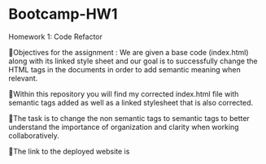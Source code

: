 # Bootcamp-HW1
Homework 1: Code Refactor

🌟Objectives for the assignment : We are given a base code (index.html) along with its linked style sheet and our 
goal is to successfully change the HTML tags in the documents in order to add semantic meaning when relevant.

🌟Within this repository you will find my corrected index.html file with semantic tags added as well as a linked
stylesheet that is also corrected.

🌟The task is to change the non semantic tags to semantic tags to better understand the importance of organization and clarity when working collaboratively. 

🌟The link to the deployed website is 

